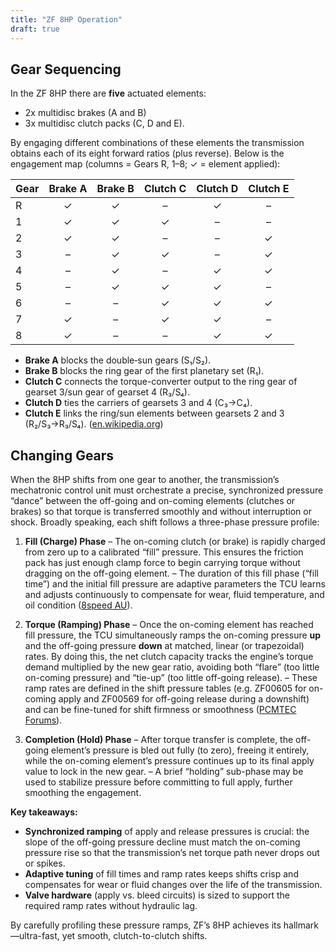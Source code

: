 ```yaml
---
title: "ZF 8HP Operation"
draft: true
---
```


## Gear Sequencing
In the ZF 8HP there are **five** actuated elements:
 - 2x multidisc brakes (A and B)
 - 3x multidisc clutch packs (C, D and E). 
 
 By engaging different combinations of these elements the transmission obtains each of its eight forward ratios (plus reverse). Below is the engagement map (columns = Gears R, 1–8; ✓ = element applied):

| Gear | Brake A | Brake B | Clutch C | Clutch D | Clutch E |
| ---- | :-----: | :-----: | :------: | :------: | :------: |
| R    |    ✓    |    ✓    |     –    |     ✓    |     –    |
| 1    |    ✓    |    ✓    |     ✓    |     –    |     –    |
| 2    |    ✓    |    ✓    |     –    |     –    |     ✓    |
| 3    |    –    |    ✓    |     ✓    |     –    |     ✓    |
| 4    |    –    |    ✓    |     –    |     ✓    |     ✓    |
| 5    |    –    |    ✓    |     ✓    |     ✓    |     –    |
| 6    |    –    |    –    |     ✓    |     ✓    |     ✓    |
| 7    |    ✓    |    –    |     ✓    |     ✓    |     –    |
| 8    |    ✓    |    –    |     –    |     ✓    |     ✓    |

 - **Brake A** blocks the double‐sun gears (S₁/S₂).
 - **Brake B** blocks the ring gear of the first planetary set (R₁).
 - **Clutch C** connects the torque-converter output to the ring gear of gearset 3/sun gear of gearset 4 (R₃/S₄).
 - **Clutch D** ties the carriers of gearsets 3 and 4 (C₃→C₄).
 - **Clutch E** links the ring/sun elements between gearsets 2 and 3 (R₂/S₃→R₃/S₄). ([en.wikipedia.org][1])

[1]: https://en.wikipedia.org/wiki/ZF_8HP_transmission "ZF 8HP transmission"

## Changing Gears
When the 8HP shifts from one gear to another, the transmission’s mechatronic control unit must orchestrate a precise, synchronized pressure “dance” between the off-going and on-coming elements (clutches or brakes) so that torque is transferred smoothly and without interruption or shock.  Broadly speaking, each shift follows a three-phase pressure profile:

1. **Fill (Charge) Phase**
   – The on-coming clutch (or brake) is rapidly charged from zero up to a calibrated “fill” pressure.  This ensures the friction pack has just enough clamp force to begin carrying torque without dragging on the off-going element.
   – The duration of this fill phase (“fill time”) and the initial fill pressure are adaptive parameters the TCU learns and adjusts continuously to compensate for wear, fluid temperature, and oil condition ([8speed AU][1]).

2. **Torque (Ramping) Phase**
   – Once the on-coming element has reached fill pressure, the TCU simultaneously ramps the on-coming pressure **up** and the off-going pressure **down** at matched, linear (or trapezoidal) rates.  By doing this, the net clutch capacity tracks the engine’s torque demand multiplied by the new gear ratio, avoiding both “flare” (too little on-coming pressure) and “tie-up” (too little off-going release).
   – These ramp rates are defined in the shift pressure tables (e.g. ZF00605 for on-coming apply and ZF00569 for off-going release during a downshift) and can be fine-tuned for shift firmness or smoothness ([PCMTEC Forums][2]).

3. **Completion (Hold) Phase**
   – After torque transfer is complete, the off-going element’s pressure is bled out fully (to zero), freeing it entirely, while the on-coming element’s pressure continues up to its final apply value to lock in the new gear.
   – A brief “holding” sub-phase may be used to stabilize pressure before committing to full apply, further smoothing the engagement.

**Key takeaways:**

* **Synchronized ramping** of apply and release pressures is crucial: the slope of the off-going pressure decline must match the on-coming pressure rise so that the transmission’s net torque path never drops out or spikes.
* **Adaptive tuning** of fill times and ramp rates keeps shifts crisp and compensates for wear or fluid changes over the life of the transmission.
* **Valve hardware** (apply vs. bleed circuits) is sized to support the required ramp rates without hydraulic lag.

By carefully profiling these pressure ramps, ZF’s 8HP achieves its hallmark—ultra-fast, yet smooth, clutch-to-clutch shifts.

[1]: https://www.8speed.au/blogs/news/the-complete-guide-to-adaptations-on-turbolamik-how-why-and-getting-it-right?utm_source=chatgpt.com "The Complete Guide to Adaptations on TurboLAMIK: How, Why, and Getting ..."
[2]: https://forum.pcmtec.com/topic/149-howto-zf-transmission-maps/?utm_source=chatgpt.com "HOWTO: ZF Transmission maps - PCMTEC Forums"
